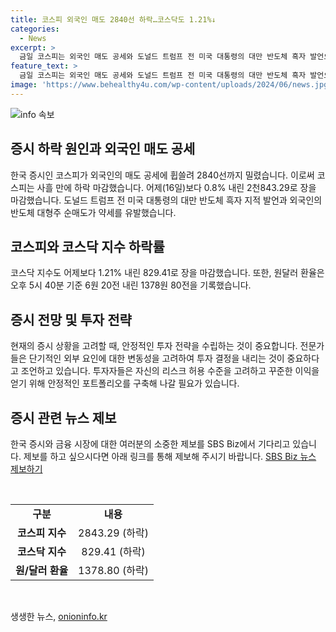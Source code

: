```yaml
---
title: 코스피 외국인 매도 2840선 하락…코스닥도 1.21%↓
categories:
  - News
excerpt: >
  금일 코스피는 외국인 매도 공세와 도널드 트럼프 전 미국 대통령의 대만 반도체 흑자 발언으로 2840선까지 밀리며 0.8% 하락했고, 코스닥 지수도 1.21% 하락했습니다. 또한 원달러 환율은 오후 5시 40분 기준 6원 20전 내린 1378원 80전을 기록했습니다. (150자)
feature_text: >
  금일 코스피는 외국인 매도 공세와 도널드 트럼프 전 미국 대통령의 대만 반도체 흑자 발언으로 2840선까지 밀리며 0.8% 하락했고, 코스닥 지수도 1.21% 하락했습니다. 또한 원달러 환율은 오후 5시 40분 기준 6원 20전 내린 1378원 80전을 기록했습니다. (150자)
image: 'https://www.behealthy4u.com/wp-content/uploads/2024/06/news.jpg'
---
```


<p><img src="https://www.behealthy4u.com/wp-content/uploads/2024/06/news.jpg" alt="info 속보" /></p>

<h2 data-ke-size="size26">증시 하락 원인과 외국인 매도 공세</h2>

<p>한국 증시인 코스피가 외국인의 매도 공세에 휩쓸려 2840선까지 밀렸습니다. 이로써 코스피는 사흘 만에 하락 마감했습니다. 어제(16일)보다 0.8% 내린 2천843.29로 장을 마감했습니다. 도널드 트럼프 전 미국 대통령의 대만 반도체 흑자 지적 발언과 외국인의 반도체 대형주 순매도가 약세를 유발했습니다.</p>

<h2 data-ke-size="size26">코스피와 코스닥 지수 하락률</h2>

<p>코스닥 지수도 어제보다 1.21% 내린 829.41로 장을 마감했습니다. 또한, 원달러 환율은 오후 5시 40분 기준 6원 20전 내린 1378원 80전을 기록했습니다.</p>

<h2 data-ke-size="size26">증시 전망 및 투자 전략</h2>

<p>현재의 증시 상황을 고려할 때, 안정적인 투자 전략을 수립하는 것이 중요합니다. 전문가들은 단기적인 외부 요인에 대한 변동성을 고려하여 투자 결정을 내리는 것이 중요하다고 조언하고 있습니다. 투자자들은 자신의 리스크 허용 수준을 고려하고 꾸준한 이익을 얻기 위해 안정적인 포트폴리오를 구축해 나갈 필요가 있습니다.</p>

<h2 data-ke-size="size26">증시 관련 뉴스 제보</h2>

<p>한국 증시와 금융 시장에 대한 여러분의 소중한 제보를 SBS Biz에서 기다리고 있습니다. 제보를 하고 싶으시다면 아래 링크를 통해 제보해 주시기 바랍니다. <a href="https://url.kr/9pghjn">SBS Biz 뉴스 제보하기</a></p>

<p data-ke-size="size16">&nbsp;</p>

<table>
    <tbody>
        <tr>
            <td style="text-align: center; height: 17px;"><b>구분</b></td>
            <td style="text-align: center; height: 17px;"><b>내용</b></td>
        </tr>
        <tr>
            <td style="text-align: center; height: 17px;"><b>코스피 지수</b></td>
            <td style="text-align: center; height: 17px;">2843.29 (하락)</td>
        </tr>
        <tr>
            <td style="text-align: center; height: 17px;"><b>코스닥 지수</b></td>
            <td style="text-align: center; height: 17px;">829.41 (하락)</td>
        </tr>
        <tr>
            <td style="text-align: center; height: 17px;"><b>원/달러 환율</b></td>
            <td style="text-align: center; height: 17px;">1378.80 (하락)</td>
        </tr>
    </tbody>
</table>

<p data-ke-size="size16">&nbsp;</p>
생생한 뉴스, <a href="https://onioninfo.kr" rel="dofollow">onioninfo.kr</a>


